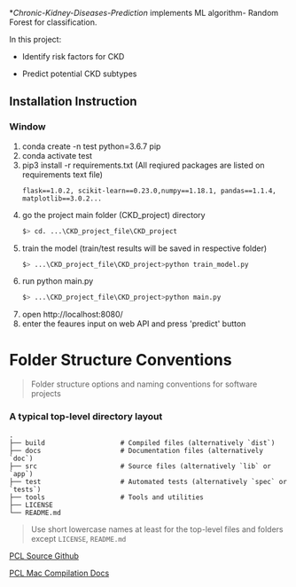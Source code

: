 

**Chronic-Kidney-Diseases-Prediction* implements ML algorithm- Random Forest for classification. 

In this project:

- Identify risk factors for CKD 

- Predict potential CKD subtypes


## Installation Instruction

### Window 
1. conda create -n test python=3.6.7 pip
2. conda activate test
3. pip3 install -r requirements.txt (All reqiured packages are listed on requirements text file)
	```scikit-learn==0.23.0
	flask==1.0.2, scikit-learn==0.23.0,numpy==1.18.1, pandas==1.1.4, matplotlib==3.0.2...

4. go the project main folder (CKD_project) directory 
	```bash
	$> cd. ...\CKD_project_file\CKD_project
	```
5. train the model (train/test results will be saved in respective folder) 
	```bash
	$> ...\CKD_project_file\CKD_project>python train_model.py
	```
6. run python main.py 
	```bash
	$> ...\CKD_project_file\CKD_project>python main.py
	```
7. open  http://localhost:8080/
8. enter the feaures input on web API and press 'predict' button 

	
Folder Structure Conventions
============================

> Folder structure options and naming conventions for software projects

### A typical top-level directory layout

    .
    ├── build                   # Compiled files (alternatively `dist`)
    ├── docs                    # Documentation files (alternatively `doc`)
    ├── src                     # Source files (alternatively `lib` or `app`)
    ├── test                    # Automated tests (alternatively `spec` or `tests`)
    ├── tools                   # Tools and utilities
    ├── LICENSE
    └── README.md

> Use short lowercase names at least for the top-level files and folders except
> `LICENSE`, `README.md`

[PCL Source Github](https://github.com/PointCloudLibrary/pcl)

[PCL Mac Compilation Docs](http://www.pointclouds.org/documentation/tutorials/compiling_pcl_macosx.php)
